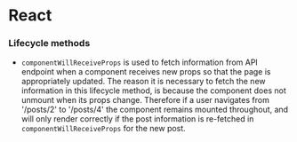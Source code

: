 # React

### Lifecycle methods

* `componentWillReceiveProps` is used to fetch information from API endpoint when a component receives new props so that the page is appropriately updated. The reason it is necessary to fetch the new information in this lifecycle method, is because the component does not unmount when its props change. Therefore if a user navigates from '/posts/2' to '/posts/4' the component remains mounted throughout, and will only render correctly if the post information is re-fetched in `componentWillReceiveProps` for the new post. 
